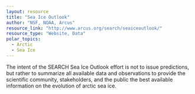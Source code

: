 ```yaml
---
layout: resource
title: "Sea Ice Outlook"
author: "NSF, NOAA, Arcus"
resource_link: "http://www.arcus.org/search/seaiceoutlook/"
resource_type: "Website, Data"
polar_topics:
  - Arctic
  - Sea Ice
---
```


The intent of the SEARCH Sea Ice Outlook effort is not to issue predictions, but rather to summarize all available data and observations to provide the scientific community, stakeholders, and the public the best available information on the evolution of arctic sea ice.
